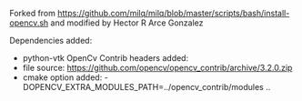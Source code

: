 Forked from https://github.com/milq/milq/blob/master/scripts/bash/install-opencv.sh
 and modified by Hector R Arce Gonzalez
 

Dependencies added:
* python-vtk
OpenCv Contrib headers added:
* file source: https://github.com/opencv/opencv_contrib/archive/3.2.0.zip
* cmake option added: -DOPENCV_EXTRA_MODULES_PATH=../opencv_contrib/modules ..
